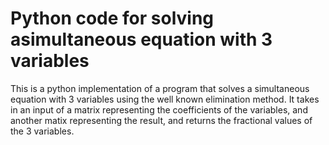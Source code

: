 # Python code for solving  asimultaneous equation with 3 variables
This is a python implementation of a program that solves a simultaneous equation with 3 variables using the well known elimination method. It takes in an input of a matrix representing the coefficients of the variables, and another matix representing the result, and returns the fractional values of the 3 variables. 
